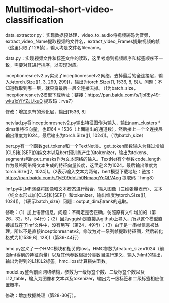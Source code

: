 # Multimodal-short-video-classification

data_extractor.py：实现数据预处理，video_to_audio将视频转码为音频，extract_video_Name提取视频的文件名，extract_video_Frames提取视频的帧（这里只取了128帧），输入均是文件名filename。

data.py：实现视频文件和标签文件的读取，这里考虑到视频顺序和标签顺序不一致，需要对其进行排序，以实现对应。

inceptionresnetv2.py实现了inceptionresnetv2网络，去掉最后的全连接层，输入为torch.Size([1, 3, 299, 299])，输出为torch.Size([1, 1536, 8, 8])。问题：不知道截取到哪一层，就只将最后一层全连接去掉。（1为batch_size，inceptionresnetv2模型下载地址：链接：https://pan.baidu.com/s/1jbREy49-wku1xYIYZJUkuQ 提取码：rva7）

修改：增加原有的池化层，输出[1536, 8]

netvlad.py将inceptionresnetv2.py输出特征图作为输入，输出num_clusters * dims维特征向量，也即64 * 1536（上面输出的通道数），然后接上一个全连接层输出维度为1024，最后输出为torch.Size([1, 1024])。（1为batch_size）

bert.py有一个函数get_tokens和一个TextNet类。get_token函数输入为经过增加[CLS]和[SEP]的纯文本以及bert预训练产生的tokenizer，输出为tokens、segments和input_masks作为文本网络的输入。TextNet有个参数code_length作为最终网络将文本生成的特征向量长度，这里定义为1024。最后输出维度为torch.Size([2, 1024])。（2表示输入文本为两句，bert模型下载地址：链接：https://pan.baidu.com/s/1yE09dpUh0NmaoqYoQLV4eg 提取码：hmg8）

lmf.py中LMF网络将图像和文本模态进行融合，输入图像（三维张量表示）、文本（纯文本形式加[CLS]和[SEP]）和tokenizer，输出维度为torch.Size([1, 1024])。（1表示batch_size）问题：output_dim和rank的选取。

修改：（1）加上语音信息，问题：不确定是否正确，仿照原有文件增加的（第26，32，51，54行）；（2）因为vggish是直接从github上导入，所以这个模型直接加载在了lmf文件中，没有另写（第24，49行）；（3）由于是一串帧信息被处理，所以不是直接inceptionresnetv2，修改为对一系列帧提取特征图，然后转化格式为([1539,8], 128])（第39-44行）

hmc.py定义了一个HMC模块和相关的loss。HMC参数为feature_size=1024（前面lmf得到的特征向量）以及其他参数根据分类数目进行定义，输入为lmf的输出，输出为得到的L1和L2标签。hmc_loss计算损失函数。

model.py整合前面网络结构，参数为一级标签个数、二级标签个数以及L12_table，输入为图像和文本以及tokenizer，输出为一级标签和二级标签相应位置概率。

修改：增加数据处理（第28-30行）。
